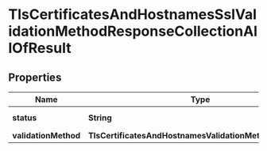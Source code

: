 

# TlsCertificatesAndHostnamesSslValidationMethodResponseCollectionAllOfResult


## Properties

| Name | Type | Description | Notes |
|------------ | ------------- | ------------- | -------------|
|**status** | **String** | Result status. |  [optional] |
|**validationMethod** | **TlsCertificatesAndHostnamesValidationMethodDefinition** |  |  [optional] |



